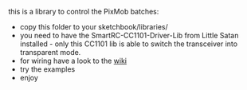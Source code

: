 this is a library to control the PixMob batches:
 - copy this folder to your sketchbook/libraries/
 - you need to have the SmartRC-CC1101-Driver-Lib from Little Satan installed - only this CC1101 lib is able to switch the transceiver into transparent mode.
 - for wiring have a look to the [wiki](https://github.com/sueppchen/PixMob_waveband/wiki)
 - try the examples
 - enjoy
 
